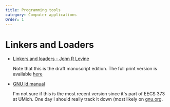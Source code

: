 ```yaml
---
title: Programming tools
category: Computer applications
Order: 1
---
```


# Linkers and Loaders

   - [Linkers and loaders - John R Levine](http://www.iecc.com/linker/)

      Note that this is the draft manuscript edition. The full print version is available [here](http://astore.amazon.com/theinvincibleele/detail/1558604960)

   - [GNU ld manual](http://www.eecs.umich.edu/courses/eecs373/readings/Linker.pdf)

      I'm not sure if this is the most recent version since it's part of EECS 373 at UMich. One day I should really track it down (most likely on [gnu.org](http://gnu.org).


